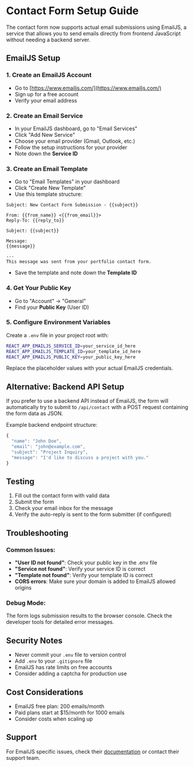 # Contact Form Setup Guide

The contact form now supports actual email submissions using EmailJS, a service that allows you to send emails directly from frontend JavaScript without needing a backend server.

## EmailJS Setup

### 1. Create an EmailJS Account
- Go to [https://www.emailjs.com/](https://www.emailjs.com/)
- Sign up for a free account
- Verify your email address

### 2. Create an Email Service
- In your EmailJS dashboard, go to "Email Services"
- Click "Add New Service"
- Choose your email provider (Gmail, Outlook, etc.)
- Follow the setup instructions for your provider
- Note down the **Service ID**

### 3. Create an Email Template
- Go to "Email Templates" in your dashboard
- Click "Create New Template"
- Use this template structure:

```
Subject: New Contact Form Submission - {{subject}}

From: {{from_name}} <{{from_email}}>
Reply-To: {{reply_to}}

Subject: {{subject}}

Message:
{{message}}

---
This message was sent from your portfolio contact form.
```

- Save the template and note down the **Template ID**

### 4. Get Your Public Key
- Go to "Account" → "General"
- Find your **Public Key** (User ID)

### 5. Configure Environment Variables
Create a `.env` file in your project root with:

```bash
REACT_APP_EMAILJS_SERVICE_ID=your_service_id_here
REACT_APP_EMAILJS_TEMPLATE_ID=your_template_id_here
REACT_APP_EMAILJS_PUBLIC_KEY=your_public_key_here
```

Replace the placeholder values with your actual EmailJS credentials.

## Alternative: Backend API Setup

If you prefer to use a backend API instead of EmailJS, the form will automatically try to submit to `/api/contact` with a POST request containing the form data as JSON.

Example backend endpoint structure:
```javascript
{
  "name": "John Doe",
  "email": "john@example.com",
  "subject": "Project Inquiry",
  "message": "I'd like to discuss a project with you."
}
```

## Testing

1. Fill out the contact form with valid data
2. Submit the form
3. Check your email inbox for the message
4. Verify the auto-reply is sent to the form submitter (if configured)

## Troubleshooting

### Common Issues:
- **"User ID not found"**: Check your public key in the .env file
- **"Service not found"**: Verify your service ID is correct
- **"Template not found"**: Verify your template ID is correct
- **CORS errors**: Make sure your domain is added to EmailJS allowed origins

### Debug Mode:
The form logs submission results to the browser console. Check the developer tools for detailed error messages.

## Security Notes

- Never commit your `.env` file to version control
- Add `.env` to your `.gitignore` file
- EmailJS has rate limits on free accounts
- Consider adding a captcha for production use

## Cost Considerations

- EmailJS free plan: 200 emails/month
- Paid plans start at $15/month for 1000 emails
- Consider costs when scaling up

## Support

For EmailJS specific issues, check their [documentation](https://www.emailjs.com/docs/) or contact their support team. 